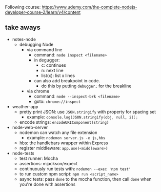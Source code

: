 Following course: https://www.udemy.com/the-complete-nodejs-developer-course-2/learn/v4/content

## take aways
- notes-node
  - debugging Node
    - via command line
      - command: `node inspect <filename>`
      - in degugger:
        - c: continues
        - n: next line
        - list(x): list x lines
      - can also add breakpoint in code.
        - do this by putting `debugger;` for the breakline
    - via chrome
      - command: `node --inspect-brk <filename>`
      - goto: `chrome://inspect`
- weather-app
  - pretty print JSON: use `JSON.stringify` with property for spacing set
    - example: `console.log(JSON.stringify(obj, null, 2));`
  - encode strings: `encodeURIComponent(string)`
- node-web-server
  - nodemon can watch any file extension
    - example: `nodemon server.js -e js,hbs`
  - hbs: the handlebars wrapper within Express
  - register middleware: `app.use(<middleware>)`
- node-tests
  - test runner: Mocha
  - assertions: mjackson/expect
  - continuously run tests with: `nodemon --exec 'npm test'`
  - to run custom npm script: `npm run <script_name>`
  - async tests: pass `done` to the mocha function, then call `done` when you're done with assertions

